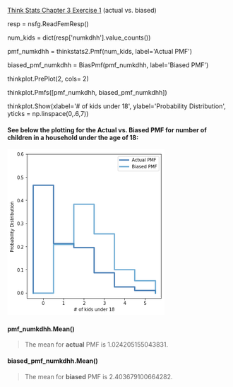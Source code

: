 [Think Stats Chapter 3 Exercise 1](http://greenteapress.com/thinkstats2/html/thinkstats2004.html#toc31) (actual vs. biased)

resp = nsfg.ReadFemResp()

num_kids = dict(resp['numkdhh'].value_counts())

pmf_numkdhh = thinkstats2.Pmf(num_kids, label='Actual PMF')

biased_pmf_numkdhh = BiasPmf(pmf_numkdhh, label='Biased PMF')


thinkplot.PrePlot(2, cols= 2)

thinkplot.Pmfs([pmf_numkdhh, biased_pmf_numkdhh])

thinkplot.Show(xlabel='# of kids under 18', ylabel='Probability Distribution', yticks = np.linspace(0,.6,7))

#### See below the plotting for the Actual vs. Biased PMF for number of children in a household under the age of 18:

![PMF Distribution Comparison](https://github.com/kbajina/dsp/blob/master/lessons/statistics/Exercise%203.1%20(PMFs%20Plot).png)


#### pmf_numkdhh.Mean() 
> The mean for **actual** PMF is 1.024205155043831.

#### biased_pmf_numkdhh.Mean() 
> The mean for **biased** PMF is 2.403679100664282.